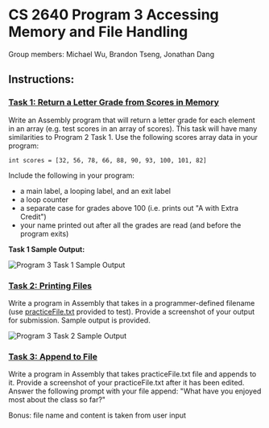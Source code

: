 # CS 2640 Program 3 Accessing Memory and File Handling
Group members: Michael Wu, Brandon Tseng, Jonathan Dang

## Instructions:

### <ins>Task 1: Return a Letter Grade from Scores in Memory</ins>

Write an Assembly program that will return a letter grade for each element in an array (e.g. test scores in an array of scores). This task will have many similarities to Program 2 Task 1. Use the following scores array data in your program:

```int scores = [32, 56, 78, 66, 88, 90, 93, 100, 101, 82]```

Include the following in your program:

- a main label, a looping label, and an exit label
- a loop counter
- a separate case for grades above 100 (i.e. prints out "A with Extra Credit")
- your name printed out after all the grades are read (and before the program exits)

**Task 1 Sample Output:**

![Program 3 Task 1 Sample Output](https://github.com/user-attachments/assets/aec736d2-4435-43dc-ad79-2c1cf9e1c951)

### <ins>Task 2: Printing Files</ins>

Write a program in Assembly that takes in a programmer-defined filename (use [practiceFile.txt](https://canvas.cpp.edu/courses/98960/files/10427759?wrap=1) provided to test). Provide a screenshot of your output for submission. Sample output is provided.

![Program 3 Task 2 Sample Output](https://github.com/user-attachments/assets/04a5ec54-3709-43cb-99ef-a81b5b131c65)

### <ins>Task 3: Append to File</ins>

Write a program in Assembly that takes practiceFile.txt file and appends to it. Provide a screenshot of your practiceFile.txt after it has been edited. Answer the following prompt with your file append: "What have you enjoyed most about the class so far?"

Bonus: file name and content is taken from user input
